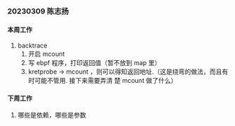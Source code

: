 ### 20230309 陈志扬

#### 本周工作

1. backtrace
   1. 开启 mcount
   2. 写 ebpf 程序，打印返回值（暂不放到 map 里）
   3. kretprobe -> mcount ，则可以得知返回地址.（这是绕弯的做法，而且有时可能不管用. 接下来需要弄清
      楚 mcount 做了什么）

#### 下周工作

1. 哪些是依赖，哪些是参数
